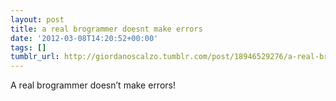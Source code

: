 ```yaml
---
layout: post
title: a real brogrammer doesnt make errors
date: '2012-03-08T14:20:52+00:00'
tags: []
tumblr_url: http://giordanoscalzo.tumblr.com/post/18946529276/a-real-brogrammer-doesnt-make-errors
---
```

A real brogrammer doesn’t make errors!
